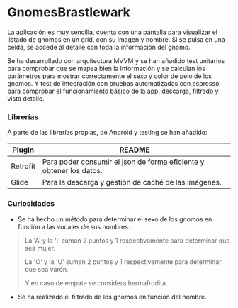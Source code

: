 # GnomesBrastlewark
La aplicación es muy sencilla, cuenta con una pantalla para visualizar el listado de gnomos en un grid, con su imagen y nombre. Si se pulsa en una celda, se accede al detalle con toda la información del gnomo.

Se ha desarrollado con arquitectura MVVM y se han añadido test unitarios para comprobar que se mapea bien la información y se calculan los parámetros para mostrar correctamente el sexo y color de pelo de los gnomos. Y test de integración con pruebas automatizadas con espresso para comprobar el funcionamiento básico de la app, descarga, filtrado y vista detalle.

### Librerías
A parte de las librerías propias, de Android y testing se han añadido:

| Plugin | README |
| ------ | ------ |
| Retrofit | Para poder consumir el json de forma eficiente y obtener los datos.|
| Glide | Para la descarga y gestión de caché de las imágenes.|

### Curiosidades
* Se ha hecho un método para determinar el sexo de los gnomos en función a las vocales de sus nombres.
> La 'A' y la 'I' suman 2 puntos y 1 respectivamente para determinar que sea mujer.
>
> La 'O' y la 'U' suman 2 puntos y 1 respectivamente para determinar que sea varón.
>
> Y en caso de empate se considera hermafrodita.

* Se ha realizado el filtrado de los gnomos en función del nombre.
